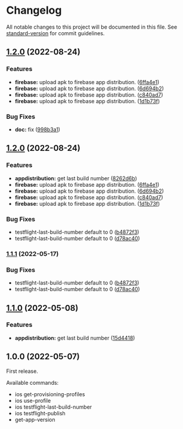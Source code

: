 # Changelog

All notable changes to this project will be documented in this file. See [standard-version](https://github.com/conventional-changelog/standard-version) for commit guidelines.

## [1.2.0](https://github.com/MaVilleMonShopping/Gambit-cli/compare/v1.1.1...v1.2.0) (2022-08-24)


### Features

* **firebase:** upload apk to firebase app distribution. ([6ffa4e1](https://github.com/MaVilleMonShopping/Gambit-cli/commit/6ffa4e1d182565194218ea1f108349dd04380b55))
* **firebase:** upload apk to firebase app distribution. ([6d694b2](https://github.com/MaVilleMonShopping/Gambit-cli/commit/6d694b21fb6384ca8a4c43829b163cc6babd173a))
* **firebase:** upload apk to firebase app distribution. ([c840ad7](https://github.com/MaVilleMonShopping/Gambit-cli/commit/c840ad7d966d6b75ab5dca898a3bacf571bad866))
* **firebase:** upload apk to firebase app distribution. ([1d1b73f](https://github.com/MaVilleMonShopping/Gambit-cli/commit/1d1b73f3dce2f77f1880d1635968214192b386d5))


### Bug Fixes

* **doc:** fix ([998b3a1](https://github.com/MaVilleMonShopping/Gambit-cli/commit/998b3a1d3f634ab19d299ed498a77a1f67e348d5))

## [1.2.0](https://github.com/MaVilleMonShopping/Gambit-cli/compare/gambit_cli-v1.1.1...gambit_cli-v1.2.0) (2022-08-24)


### Features

* **appdistribution:** get last build number ([8262d6b](https://github.com/MaVilleMonShopping/Gambit-cli/commit/8262d6bcd37cb5fceb31798de34b100b8760e7d1))
* **firebase:** upload apk to firebase app distribution. ([6ffa4e1](https://github.com/MaVilleMonShopping/Gambit-cli/commit/6ffa4e1d182565194218ea1f108349dd04380b55))
* **firebase:** upload apk to firebase app distribution. ([6d694b2](https://github.com/MaVilleMonShopping/Gambit-cli/commit/6d694b21fb6384ca8a4c43829b163cc6babd173a))
* **firebase:** upload apk to firebase app distribution. ([c840ad7](https://github.com/MaVilleMonShopping/Gambit-cli/commit/c840ad7d966d6b75ab5dca898a3bacf571bad866))
* **firebase:** upload apk to firebase app distribution. ([1d1b73f](https://github.com/MaVilleMonShopping/Gambit-cli/commit/1d1b73f3dce2f77f1880d1635968214192b386d5))


### Bug Fixes

* testflight-last-build-number default to 0 ([b4872f3](https://github.com/MaVilleMonShopping/Gambit-cli/commit/b4872f36b1920f53f5d05063450fba04b6956f96))
* testflight-last-build-number default to 0 ([d78ac40](https://github.com/MaVilleMonShopping/Gambit-cli/commit/d78ac405dd4947666474eca17d278afd9e15e9a5))

### [1.1.1](https://github.com/Danaru87/Gambit-cli/compare/v1.1.0...v1.1.1) (2022-05-17)


### Bug Fixes

* testflight-last-build-number default to 0 ([b4872f3](https://github.com/Danaru87/Gambit-cli/commit/b4872f36b1920f53f5d05063450fba04b6956f96))
* testflight-last-build-number default to 0 ([d78ac40](https://github.com/Danaru87/Gambit-cli/commit/d78ac405dd4947666474eca17d278afd9e15e9a5))

## [1.1.0](https://github.com/Danaru87/Gambit-cli/compare/v1.0.0...v1.1.0) (2022-05-08)


### Features

* **appdistribution:** get last build number ([15d4418](https://github.com/Danaru87/Gambit-cli/commit/15d4418a3640cbaba04c84b2dac2e078d0cc9809))

## 1.0.0 (2022-05-07)

First release.

Available commands:

- ios get-provisioning-profiles
- ios use-profile
- ios testflight-last-build-number
- ios testflight-publish
- get-app-version
